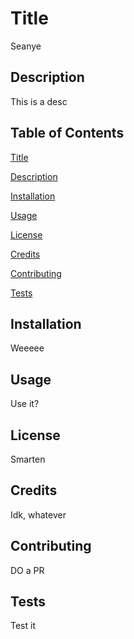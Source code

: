 # Title
Seanye
## Description
This is a desc
## Table of Contents
[Title](#Title)

[Description](#Description)

[Installation](#Installation)

[Usage](#Usage)

[License](#License)

[Credits](#Credits)

[Contributing](#Contributing)

[Tests](#Tests)

## Installation
Weeeee
## Usage
Use it?
## License
Smarten
## Credits
Idk, whatever
## Contributing
DO a PR
## Tests
Test it
